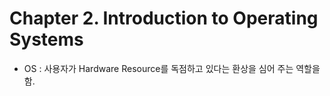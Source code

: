 # Chapter 2. Introduction to Operating Systems

+ OS : 사용자가 Hardware Resource를 독점하고 있다는 환상을 심어 주는 역할을 함. 
